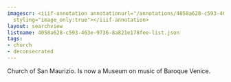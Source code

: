 ```yaml
---
imagescr: <iiif-annotation annotationurl="/annotations/4058a628-c593-463e-9736-8a821e178fee-3.json"
  styling="image_only:true"></iiif-annotation>
layout: searchview
listname: 4058a628-c593-463e-9736-8a821e178fee-list.json
tags:
- church
- deconsecrated
---
```

Church of San Maurizio. Is now a Museum on music of Baroque Venice.